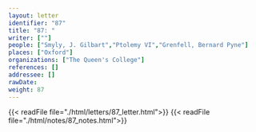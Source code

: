 ```yaml
---
layout: letter
identifier: "87"
title: "87: "
writer: [""]
people: ["Smyly, J. Gilbart","Ptolemy VI","Grenfell, Bernard Pyne"]
places: ["Oxford"]
organizations: ["The Queen's College"]
references: []
addressee: []
rawDate: 
weight: 87
---
```

{{< readFile file="./html/letters/87_letter.html">}}
{{< readFile file="./html/notes/87_notes.html">}}